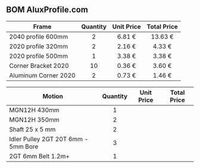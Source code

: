 ## BOM AluxProfile.com

| Frame | Quantity | Unit Price | Total Price |
| ---- | :------: | :--------: | :---------: |
| 2040 profile 600mm | 2 | 6.81 € | 13.63 € |
| 2020 profile 320mm | 2 | 2.16 € | 4.33 € |
| 2020 profile 500mm | 1 | 3.38 € | 3.38 € |
| Corner Bracket 2020 | 10 | 0.36 € | 3.60 € |
| Aluminum Corner 2020 | 2 | 0.73 € | 1.46 € |

| Motion | Quantity | Unit Price | Total Price |
| ---- | :------: | :--------: | :---------: |
| MGN12H 430mm | 1 |
| MGN12H 350mm | 2 |
| Shaft 25 x 5 mm | 2 |
| Idler Pulley 2GT 20T 6mm - 5mm Bore | 3 |
| 2GT 6mm Belt 1.2m+ | 1 |